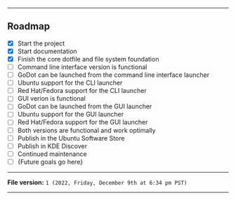 
***

## Roadmap

- [x] Start the project
- [x] Start documentation
- [x] Finish the core dotfile and file system foundation
- [ ] Command line interface version is functional
- [ ] GoDot can be launched from the command line interface launcher
- [ ] Ubuntu support for the CLI launcher
- [ ] Red Hat/Fedora support for the CLI launcher
- [ ] GUI verion is functional
- [ ] GoDot can be launched from the GUI launcher
- [ ] Ubuntu support for the GUI launcher
- [ ] Red Hat/Fedora support for the GUI launcher
- [ ] Both versions are functional and work optimally
- [ ] Publish in the Ubuntu Software Store
- [ ] Publish in KDE Discover
- [ ] Continued maintenance
- [ ] {Future goals go here}

***

**File version:** `1 (2022, Friday, December 9th at 6:34 pm PST)`

***

